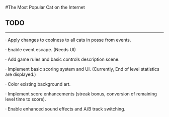 #The Most Popular Cat on the Internet
## TODO
---

·         Apply changes to coolness to all cats in posse from events.

·         Enable event escape. (Needs UI)

·         Add game rules and basic controls description scene.

·         Implement basic scoring system and UI. (Currently, End of level statistics are displayed.)

·         Color existing background art.

·         Implement score enhancements (streak bonus, conversion of remaining level time to score).

·         Enable enhanced sound effects and A/B track switching.
